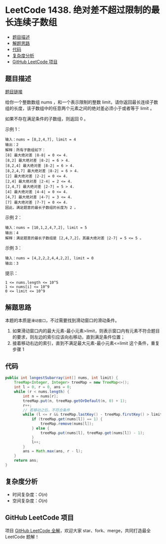 # LeetCode 1438. 绝对差不超过限制的最长连续子数组

* [题目描述](<LeetCode 1438. 绝对差不超过限制的最长连续子数组.md#题目描述>)
* [解题思路](<LeetCode 1438. 绝对差不超过限制的最长连续子数组.md#解题思路>)
* [代码](<LeetCode 1438. 绝对差不超过限制的最长连续子数组.md#代码>)
* [复杂度分析](<LeetCode 1438. 绝对差不超过限制的最长连续子数组.md#复杂度分析>)
* [GitHub LeetCode 项目](<LeetCode 1438. 绝对差不超过限制的最长连续子数组.md#github-leetcode-项目>)

## 题目描述

[题目链接](https://leetcode-cn.com/problems/longest-continuous-subarray-with-absolute-diff-less-than-or-equal-to-limit/)

给你一个整数数组 nums ，和一个表示限制的整数 limit，请你返回最长连续子数组的长度，该子数组中的任意两个元素之间的绝对差必须小于或者等于 limit 。

如果不存在满足条件的子数组，则返回 0 。

&#x20;

示例 1：

```
输入：nums = [8,2,4,7], limit = 4
输出：2 
解释：所有子数组如下：
[8] 最大绝对差 |8-8| = 0 <= 4.
[8,2] 最大绝对差 |8-2| = 6 > 4. 
[8,2,4] 最大绝对差 |8-2| = 6 > 4.
[8,2,4,7] 最大绝对差 |8-2| = 6 > 4.
[2] 最大绝对差 |2-2| = 0 <= 4.
[2,4] 最大绝对差 |2-4| = 2 <= 4.
[2,4,7] 最大绝对差 |2-7| = 5 > 4.
[4] 最大绝对差 |4-4| = 0 <= 4.
[4,7] 最大绝对差 |4-7| = 3 <= 4.
[7] 最大绝对差 |7-7| = 0 <= 4. 
因此，满足题意的最长子数组的长度为 2 。
```

示例 2：

```
输入：nums = [10,1,2,4,7,2], limit = 5
输出：4 
解释：满足题意的最长子数组是 [2,4,7,2]，其最大绝对差 |2-7| = 5 <= 5 。
```

示例 3：

```
输入：nums = [4,2,2,2,4,4,2,2], limit = 0
输出：3
```

&#x20;

提示：

```
1 <= nums.length <= 10^5
1 <= nums[i] <= 10^9
0 <= limit <= 10^9
```

## 解题思路

本题的本质是`滑动窗口`，不过需要找到滑动窗口的滑动条件。

1. 如果滑动窗口内的最大元素-最小元素>limit，则表示窗口内有元素不符合题目的要求，则左边的索引应该向右移动，直到满足条件位置；
2. 接着移动右边的索引，直到不满足最大元素-最小元素<=limit 这个条件，重复步骤 1

## 代码

```java
public int longestSubarray(int[] nums, int limit) {
    TreeMap<Integer, Integer> treeMap = new TreeMap<>();
    int l = 0, r = 0, ans = 0;
    while (r < nums.length) {
        int n = nums[r];
        treeMap.put(n, treeMap.getOrDefault(n, 0) + 1);
        r++;
        // 若移动之后，不符合条件
        while (l <= r && treeMap.lastKey() - treeMap.firstKey() > limit) {
            if (treeMap.get(nums[l]) == 1) {
                treeMap.remove(nums[l]);
            } else {
                treeMap.put(nums[l], treeMap.get(nums[l]) - 1);
            }
            l++;
        }
        ans = Math.max(ans, r - l);
    }
    return ans;
}
```

## 复杂度分析

* 时间复杂度：$O(n)$
* 空间复杂度：$O(n)$

## GitHub LeetCode 项目

项目 [GitHub LeetCode 全解](https://github.com/LjyYano/LeetCode)，欢迎大家 star、fork、merge，共同打造最全 LeetCode 题解！
